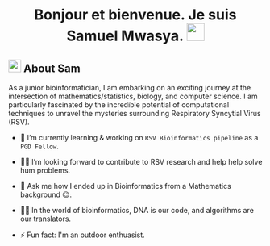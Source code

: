 <h1 align="center">Bonjour et bienvenue. Je suis Samuel Mwasya. <img src="https://media.giphy.com/media/hvRJCLFzcasrR4ia7z/giphy.gif" width="35"></h1>

<div align="center">
  

</div>



## <img src="https://c.tenor.com/NCRHhqkXrJYAAAAi/programmers-go-internet.gif" width="25">  <b>About Sam</b>
As a junior bioinformatician, I am embarking on an exciting journey at the intersection of mathematics/statistics, biology, and computer science. I am particularly fascinated by the incredible potential of computational techniques to unravel the mysteries surrounding Respiratory Syncytial Virus (RSV).

- 🔭 I’m currently learning & working on `RSV Bioinformatics pipeline` as a `PGD Fellow`.

- 👨‍💻 I’m looking forward to contribute to RSV research and help help solve hum problems.


- 💬 Ask me how I ended up in Bioinformatics from a  Mathematics background 😉.
  
- 🧬💡 In the world of bioinformatics, DNA is our code, and algorithms are our translators.
  
- ⚡ Fun fact: I'm an outdoor enthuasist.




<br>


  




